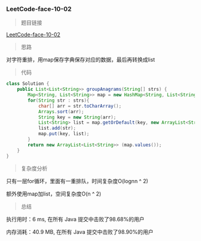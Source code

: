 ### LeetCode-face-10-02

> 题目链接

[LeetCode-face-10-02](https://leetcode-cn.com/problems/group-anagrams-lcci/)

> 思路

对字符重排，用map保存字典保存对应的数据，最后再转换成list

> 代码

```java
class Solution {
    public List<List<String>> groupAnagrams(String[] strs) {
        Map<String, List<String>> map = new HashMap<String, List<String>>();
        for(String str : strs){
            char[] arr = str.toCharArray();
            Arrays.sort(arr);
            String key = new String(arr);
            List<String> list = map.getOrDefault(key, new ArrayList<String>());
            list.add(str);
            map.put(key, list);
        }
        return new ArrayList<List<String>> (map.values());
    }
}
```

> 复杂度分析

只有一层for循环，里面有一重排队，时间复杂度O(lognn ^ 2) 

额外使用map加list，空间复杂度O(n ^ 2)

> 总结

执行用时：6 ms, 在所有 Java 提交中击败了98.68%的用户

内存消耗：40.9 MB, 在所有 Java 提交中击败了98.90%的用户
